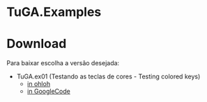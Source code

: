 # TuGA.Examples #




# Download #
Para baixar escolha a versão desejada:

  * TuGA.ex01 (Testando as teclas de cores - Testing colored keys)
    * [in ohloh](https://www.ohloh.net/projects/tuga/download?package=TuGA.Examples&release=Ex.01)
    * [in GoogleCode](http://tuga-sdk.googlecode.com/files/tuga.ex01.jar)